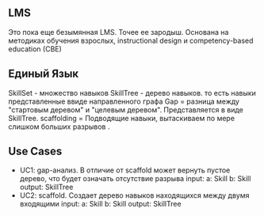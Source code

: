 ## LMS
Это пока еще безымянная LMS. Точее ее зародыш. 
Основана на методиках обучения взрослых, instructional design и competency-based education (CBE)

## Единый Язык
SkillSet - множество навыков
SkillTree - дерево навыков. то есть навыки представленные ввиде направленного графа
Gap = разница между "стартовым деревом" и "целевым деревом". Представляется в виде SkillTree.
scaffolding = Подводящие навыки, вытаскиваем по мере слишком больших разрывов .

## Use Cases
- UC1: gap-анализ. В отличие от scaffold может вернуть пустое дерево, что будет означать отсутствие разрыва
    input: 
      a: Skill
      b: Skill
    output: SkillTree
- UC2: scaffold. Создает дерево навыков находящихся между двумя входящими
    input: 
      a: Skill
      b: Skill
    output: SkillTree
    
